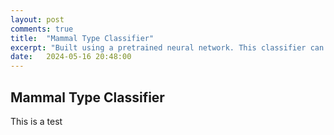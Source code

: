 ```yaml
---
layout: post
comments: true
title:  "Mammal Type Classifier"
excerpt: "Built using a pretrained neural network. This classifier can identify and categorize mammals into five primary groups: primates, rodents, ungulates, carnivores, and marsupials"
date:   2024-05-16 20:48:00
---
```


## Mammal Type Classifier
This is a test